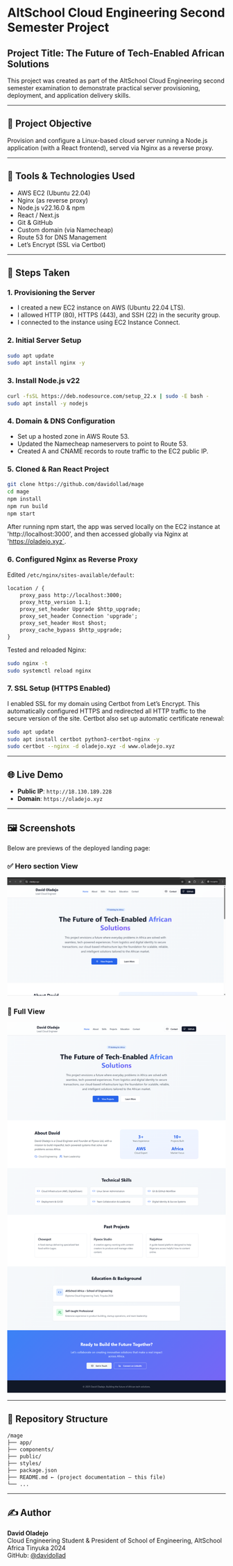 # AltSchool Cloud Engineering Second Semester Project

## Project Title: The Future of Tech-Enabled African Solutions

This project was created as part of the AltSchool Cloud Engineering second semester examination to demonstrate practical server provisioning, deployment, and application delivery skills.

---

## 🔧 Project Objective
Provision and configure a Linux-based cloud server running a Node.js application (with a React frontend), served via Nginx as a reverse proxy.

---

## 🧰 Tools & Technologies Used
- AWS EC2 (Ubuntu 22.04)
- Nginx (as reverse proxy)
- Node.js v22.16.0 & npm
- React / Next.js
- Git & GitHub
- Custom domain (via Namecheap)
- Route 53 for DNS Management
- Let’s Encrypt (SSL via Certbot)

---

## 🚀 Steps Taken

### 1. **Provisioning the Server**
- I created a new EC2 instance on AWS (Ubuntu 22.04 LTS).
- I allowed HTTP (80), HTTPS (443), and SSH (22) in the security group.
- I connected to the instance using EC2 Instance Connect.

### 2. **Initial Server Setup**
```bash
sudo apt update
sudo apt install nginx -y
```

### 3. **Install Node.js v22**
```bash
curl -fsSL https://deb.nodesource.com/setup_22.x | sudo -E bash -
sudo apt install -y nodejs
```

### 4. **Domain & DNS Configuration**
- Set up a hosted zone in AWS Route 53.
- Updated the Namecheap nameservers to point to Route 53.
- Created A and CNAME records to route traffic to the EC2 public IP.

### 5. **Cloned & Ran React Project**
```bash
git clone https://github.com/davidollad/mage
cd mage
npm install
npm run build
npm start
```
After running npm start, the app was served locally on the EC2 instance at 'http://localhost:3000', and then accessed globally via Nginx at 'https://oladejo.xyz`.

### 6. **Configured Nginx as Reverse Proxy**
Edited `/etc/nginx/sites-available/default`:
```nginx
location / {
    proxy_pass http://localhost:3000;
    proxy_http_version 1.1;
    proxy_set_header Upgrade $http_upgrade;
    proxy_set_header Connection 'upgrade';
    proxy_set_header Host $host;
    proxy_cache_bypass $http_upgrade;
}
```

Tested and reloaded Nginx:
```bash
sudo nginx -t
sudo systemctl reload nginx
```

### 7. **SSL Setup (HTTPS Enabled)**
I enabled SSL for my domain using Certbot from Let’s Encrypt. This automatically configured HTTPS and redirected all HTTP traffic to the secure version of the site.
Certbot also set up automatic certificate renewal:
```bash
sudo apt update
sudo apt install certbot python3-certbot-nginx -y
sudo certbot --nginx -d oladejo.xyz -d www.oladejo.xyz
```

---

## 🌐 Live Demo

- **Public IP**: `http://18.130.189.228`
- **Domain**: `https://oladejo.xyz`

---

## 🖼️ Screenshots
Below are previews of the deployed landing page:

### ✅ Hero section View
![Main Landing Page](screenshots/hero-section.png)

### 📱 Full View
![Responsive View](screenshots/fullpage.png)

---

## 📁 Repository Structure
```
/mage
├── app/
├── components/
├── public/
├── styles/
├── package.json
├── README.md ← (project documentation – this file)
└── ...
```

---

## ✍️ Author

**David Oladejo**  
Cloud Engineering Student & President of School of Engineering, AltSchool Africa Tinyuka 2024  
GitHub: [@davidollad](https://github.com/davidollad)
